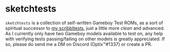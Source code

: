 # sketchtests
`sketchtests` is a collection of self-written Gameboy Test ROMs, as a sort of spiritual successor to [my scribbltests](https://github.com/Hacktix/scribbltests), just a little more *clean* and advanced. As I currently only have two Gameboy models available to test on, any help with verifying tests passing/failing on other models is greatly appreciated. If so, please do send me a DM on Discord (Optix™#1337) or create a PR.